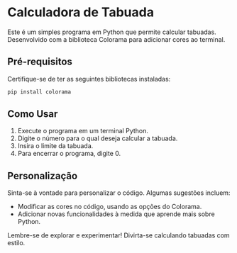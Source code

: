 # Calculadora de Tabuada

Este é um simples programa em Python que permite calcular tabuadas. Desenvolvido com a biblioteca Colorama para adicionar cores ao terminal.

## Pré-requisitos
Certifique-se de ter as seguintes bibliotecas instaladas:
```bash
pip install colorama
```

## Como Usar
1. Execute o programa em um terminal Python.
2. Digite o número para o qual deseja calcular a tabuada.
3. Insira o limite da tabuada.
4. Para encerrar o programa, digite 0.

## Personalização
Sinta-se à vontade para personalizar o código. Algumas sugestões incluem:
- Modificar as cores no código, usando as opções do Colorama.
- Adicionar novas funcionalidades à medida que aprende mais sobre Python.

Lembre-se de explorar e experimentar! Divirta-se calculando tabuadas com estilo.